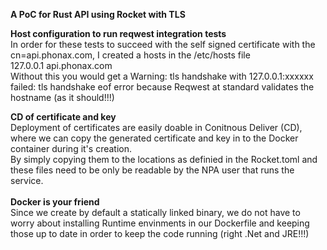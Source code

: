 **A PoC for Rust API using Rocket with TLS**


**Host configuration to run reqwest integration tests**<br />
    In order for these tests to succeed with the self signed certificate with the cn=api.phonax.com, I created a hosts in the /etc/hosts file<br />
    127.0.0.1	api.phonax.com<br />
    Without this you would get a Warning: tls handshake with 127.0.0.1:xxxxxx failed: tls handshake eof error because 
    Reqwest at standard validates the hostname (as it should!!!)

**CD of certificate and key**<br />
    Deployment of certificates are easily doable in Conitnous Deliver (CD), where we can copy the generated certificate and key in to the Docker container during it's creation.<br />
    By simply copying them to the locations as definied in the Rocket.toml and these files need to be only be readable by the NPA user that runs the service.<br />
<br />
**Docker is your friend**<br />
    Since we create by default a statically linked binary, we do not have to worry about installing Runtime envinments in our Dockerfile and keeping those up to date in order to keep the code running (right .Net and JRE!!!)
    